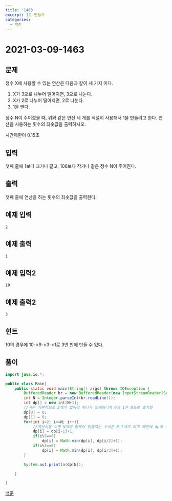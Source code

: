 ```yaml
---
title: '1463'
excerpt: 1로 만들기
categories:
  - 백준
---
```


# 2021-03-09-1463

## 문제

정수 X에 사용할 수 있는 연산은 다음과 같이 세 가지 이다.

1. X가 3으로 나누어 떨어지면, 3으로 나눈다.
2. X가 2로 나누어 떨어지면, 2로 나눈다.
3. 1을 뺀다.

정수 N이 주어졌을 때, 위와 같은 연산 세 개를 적절히 사용해서 1을 만들려고 한다. 연산을 사용하는 횟수의 최솟값을 출력하시오.

시간제한이 0.15초

## 입력

첫째 줄에 1보다 크거나 같고, 106보다 작거나 같은 정수 N이 주어진다.

## 출력

첫째 줄에 연산을 하는 횟수의 최솟값을 출력한다.

## 예제 입력

```text
2
```

## 예제 출력

```text
1
```

## 예제 입력2

```text
10
```

## 예제 출력2

```text
3
```

## 힌트

10의 경우에 10-&gt;9-&gt;3-&gt;1로 3번 만에 만들 수 있다.

## 풀이

```java
import java.io.*;

public class Main{
    public static void main(String[] args) throws IOException {
        BufferedReader br = new BufferedReader(new InputStreamReader(System.in));
        int N = Integer.parseInt(br.readLine());
        int dp[] = new int[N+1];
        //식은 기본적으로 2개가 있어야 하나가 있게되니까 0과 1은 0으로 초기화
        dp[0] = 0;
        dp[1] = 0;
        for(int i=2; i<=N; i++){
            //계산식을 보면 N개의 항목이 있을때는 수식은 N-1개가 되기 때문에 dp에 수식의 갯수를 저장
            dp[i] = dp[i-1]+1;
            if(i%2==0)
                dp[i] = Math.min(dp[i], dp[i/2]+1);
            if(i%3==0)
                dp[i] = Math.min(dp[i], dp[i/3]+1);
        }

        System.out.println(dp[N]);

    }

}
```

[백준](https://www.acmicpc.net/problem/1463)

